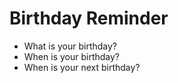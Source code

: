# Birthday Reminder

- What is your birthday?
- When is your birthday?
- When is your next birthday?
